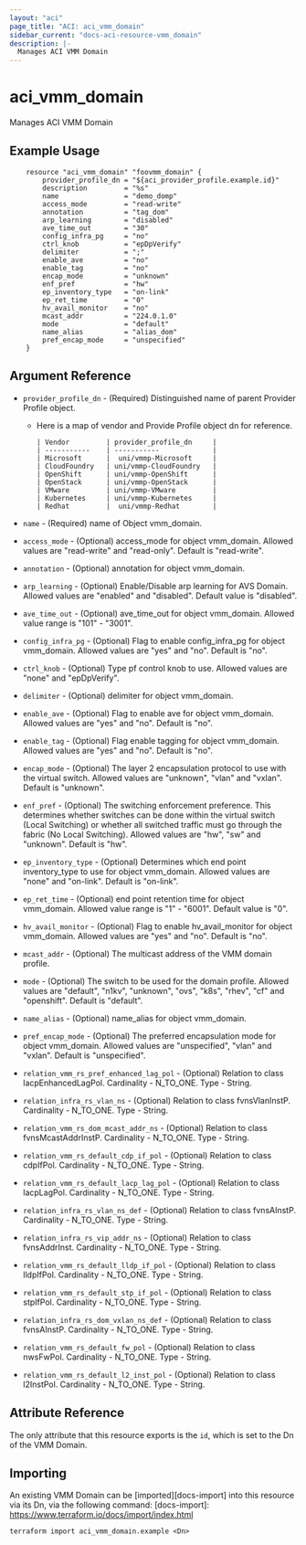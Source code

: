 ```yaml
---
layout: "aci"
page_title: "ACI: aci_vmm_domain"
sidebar_current: "docs-aci-resource-vmm_domain"
description: |-
  Manages ACI VMM Domain
---
```


# aci_vmm_domain #
Manages ACI VMM Domain

## Example Usage ##

```hcl
	resource "aci_vmm_domain" "foovmm_domain" {
		provider_profile_dn = "${aci_provider_profile.example.id}"
		description         = "%s"
		name                = "demo_domp"
		access_mode         = "read-write"
		annotation          = "tag_dom"
		arp_learning        = "disabled"
		ave_time_out        = "30"
		config_infra_pg     = "no"
		ctrl_knob           = "epDpVerify"
		delimiter           = ";"
		enable_ave          = "no"
		enable_tag          = "no"
		encap_mode          = "unknown"
		enf_pref            = "hw"
		ep_inventory_type   = "on-link"
		ep_ret_time         = "0"
		hv_avail_monitor    = "no"
		mcast_addr          = "224.0.1.0"
		mode                = "default"
		name_alias          = "alias_dom"
		pref_encap_mode     = "unspecified"
	} 
```
## Argument Reference ##
* `provider_profile_dn` - (Required) Distinguished name of parent Provider Profile object.
  * Here is a map of vendor and Provide Profile object dn for reference.

		| Vendor         | provider_profile_dn     |
		| -----------    | -----------             |
		| Microsoft      |  uni/vmmp-Microsoft     |
		| CloudFoundry   | uni/vmmp-CloudFoundry   |
		| OpenShift      | uni/vmmp-OpenShift      |
		| OpenStack      | uni/vmmp-OpenStack      |
		| VMware         | uni/vmmp-VMware         |
		| Kubernetes     | uni/vmmp-Kubernetes     |
		| Redhat         |  uni/vmmp-Redhat        |

* `name` - (Required) name of Object vmm_domain.
* `access_mode` - (Optional) access_mode for object vmm_domain. Allowed values are "read-write" and "read-only". Default is "read-write".
* `annotation` - (Optional) annotation for object vmm_domain.
* `arp_learning` - (Optional) Enable/Disable arp learning for AVS Domain. Allowed values are "enabled" and "disabled". Default value is "disabled".
* `ave_time_out` - (Optional) ave_time_out for object vmm_domain. Allowed value range is "101" - "3001".
* `config_infra_pg` - (Optional) Flag to enable config_infra_pg for object vmm_domain. Allowed values are "yes" and "no". Default is "no".
* `ctrl_knob` - (Optional) Type pf control knob to use. Allowed values are "none" and "epDpVerify".
* `delimiter` - (Optional) delimiter for object vmm_domain.
* `enable_ave` - (Optional) Flag to enable ave for object vmm_domain. Allowed values are "yes" and "no". Default is "no".
* `enable_tag` - (Optional) Flag enable tagging for object vmm_domain. Allowed values are "yes" and "no". Default is "no".
* `encap_mode` - (Optional)  The layer 2 encapsulation protocol to use with the virtual switch. Allowed values are "unknown", "vlan" and "vxlan". Default is "unknown".
* `enf_pref` - (Optional) The switching enforcement preference. This determines whether switches can be done within the virtual switch (Local Switching) or whether all switched traffic must go through the fabric (No Local Switching). Allowed values are "hw", "sw" and "unknown". Default is "hw".
* `ep_inventory_type` - (Optional) Determines which end point inventory_type to use for object vmm_domain. Allowed values are "none" and "on-link". Default is "on-link".
* `ep_ret_time` - (Optional) end point retention time for object vmm_domain. Allowed value range is "1" - "6001". Default value is "0".
* `hv_avail_monitor` - (Optional) Flag to enable hv_avail_monitor for object vmm_domain. Allowed values are "yes" and "no". Default is "no".
* `mcast_addr` - (Optional) The multicast address of the VMM domain profile.
* `mode` - (Optional) The switch to be used for the domain profile. Allowed values are "default", "n1kv", "unknown", "ovs", "k8s", "rhev", "cf" and "openshift". Default is "default".
* `name_alias` - (Optional) name_alias for object vmm_domain.
* `pref_encap_mode` - (Optional) The preferred encapsulation mode for object vmm_domain. Allowed values are "unspecified", "vlan" and "vxlan". Default is "unspecified".

* `relation_vmm_rs_pref_enhanced_lag_pol` - (Optional) Relation to class lacpEnhancedLagPol. Cardinality - N_TO_ONE. Type - String.
                
* `relation_infra_rs_vlan_ns` - (Optional) Relation to class fvnsVlanInstP. Cardinality - N_TO_ONE. Type - String.
                
* `relation_vmm_rs_dom_mcast_addr_ns` - (Optional) Relation to class fvnsMcastAddrInstP. Cardinality - N_TO_ONE. Type - String.
                
* `relation_vmm_rs_default_cdp_if_pol` - (Optional) Relation to class cdpIfPol. Cardinality - N_TO_ONE. Type - String.
                
* `relation_vmm_rs_default_lacp_lag_pol` - (Optional) Relation to class lacpLagPol. Cardinality - N_TO_ONE. Type - String.
                
* `relation_infra_rs_vlan_ns_def` - (Optional) Relation to class fvnsAInstP. Cardinality - N_TO_ONE. Type - String.
                
* `relation_infra_rs_vip_addr_ns` - (Optional) Relation to class fvnsAddrInst. Cardinality - N_TO_ONE. Type - String.
                
* `relation_vmm_rs_default_lldp_if_pol` - (Optional) Relation to class lldpIfPol. Cardinality - N_TO_ONE. Type - String.
                
* `relation_vmm_rs_default_stp_if_pol` - (Optional) Relation to class stpIfPol. Cardinality - N_TO_ONE. Type - String.
                
* `relation_infra_rs_dom_vxlan_ns_def` - (Optional) Relation to class fvnsAInstP. Cardinality - N_TO_ONE. Type - String.
                
* `relation_vmm_rs_default_fw_pol` - (Optional) Relation to class nwsFwPol. Cardinality - N_TO_ONE. Type - String.
                
* `relation_vmm_rs_default_l2_inst_pol` - (Optional) Relation to class l2InstPol. Cardinality - N_TO_ONE. Type - String.
                


## Attribute Reference

The only attribute that this resource exports is the `id`, which is set to the
Dn of the VMM Domain.

## Importing ##

An existing VMM Domain can be [imported][docs-import] into this resource via its Dn, via the following command:
[docs-import]: https://www.terraform.io/docs/import/index.html


```
terraform import aci_vmm_domain.example <Dn>
```